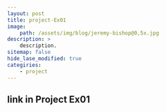 ```yaml
---
layout: post
title: project-Ex01
image:
    path: /assets/img/blog/jeremy-bishop@0,5x.jpg
description: >
    description.
sitemap: false
hide_lase_modified: true
categiries:
    - project
---
```


## link in Project Ex01
